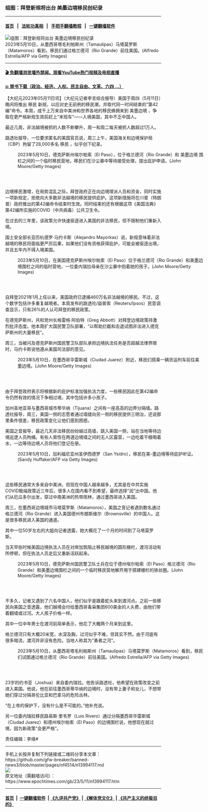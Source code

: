 ### 组图：拜登新规将出台 美墨边境移民创纪录
------------------------

#### [首页](https://github.com/gfw-breaker/banned-news3/blob/master/README.md) &nbsp;&nbsp;|&nbsp;&nbsp; [法轮功真相](https://github.com/begood0513/basic/blob/master/README.md)  &nbsp;&nbsp;|&nbsp;&nbsp; [手把手翻墙教程](https://github.com/gfw-breaker/guides/wiki)  &nbsp;&nbsp;|&nbsp;&nbsp; [一键翻墙软件](https://github.com/gfw-breaker/nogfw/blob/master/README.md)  



<div><img alt="组图：拜登新规将出台 美墨边境移民创纪录" class="attachment-djy_600_400 size-djy_600_400 wp-post-image" src="https://i.epochtimes.com/assets/uploads/2023/05/id13994165-GettyImages-1253744572-600x400.jpg"/>
<div class="caption">
 2023年5月10日，从墨西哥塔毛利帕斯州（Tamaulipas）马塔莫罗斯（Matamoros）看到，移民们通过格兰德河（Rio Grande）前往美国。(Alfredo Estrella/AFP via Getty Images)
</div></div><hr/>

#### [ 🎬  免翻墙浏览墙外禁闻、观看YouTube热门视频及电视直播](https://github.com/gfw-breaker/HelloWorld)

#### [ 💥  禁书下载（政治、经济、人权、民主自由、文革、六四 ...）](https://github.com/gfw-breaker/books/blob/master/README.md)

<div><p>
 【大纪元2023年05月11日讯】（大纪元记者李言综合报导）美国于周四（5月11日）晚间将推出
 <ok href="https://www.epochtimes.com/gb/tag/%E7%A7%BB%E6%B0%91.html">
  移民
 </ok>
 新规，以应对史无前例的移民潮，并取代同一时间结束的“第42编”命令。本周，成千上万来自中美洲和世界各地的移民蜂拥来到
 <ok href="https://www.epochtimes.com/gb/tag/%E7%BE%8E%E5%A2%A8%E8%BE%B9%E5%A2%83.html">
  美墨边境
 </ok>
 ，争取在更严格新规生效前赶上“末班车”——入境美国，其中不乏中国人。
</p>
<p>
 最近几周，非法越境被抓的人数不断攀升，周一和周二每天被抓人数超过1万人。
</p>
<p>
 路透社报导，一位要求匿名的美国官员说，周三上午，美国海关和边境保护局（CBP）拘留了28,000多名
 <ok href="https://www.epochtimes.com/gb/tag/%E7%A7%BB%E6%B0%91.html">
  移民
 </ok>
 ，似乎创下纪录。
</p>
<figure aria-describedby="caption-attachment-13994168" class="wp-caption aligncenter" id="attachment_13994168" style="width: 600px">
 <ok href="https://i.epochtimes.com/assets/uploads/2023/05/id13994168-GettyImages-1489040558.jpg" target="_blank">
  <img alt="" class="size-medium_vertical wp-image-13994168" src="https://i.epochtimes.com/assets/uploads/2023/05/id13994168-GettyImages-1489040558-600x400.jpg"/>
 </ok>
 <br/><figcaption class="wp-caption-text" id="caption-attachment-13994168">
  2023年5月10日，德克萨斯州埃尔帕索（El Paso），位于格兰德河（Rio Grande）和
  <ok href="https://www.epochtimes.com/gb/tag/%E7%BE%8E%E5%A2%A8%E8%BE%B9%E5%A2%83.html">
   美墨边境
  </ok>
  围栏之间的一个临时移民营地，移民们在沙尘暴中等待接受处理，提出庇护申请。(John Moore/Getty Images)
 </figcaption><br/>
</figure><br/>
<p>
 边境移民激增，在局势混乱之际，拜登政府正在向边境增派人员和资金，同时实施一项新规定，拒绝向大多数非法越境的移民提供庇护。这项新措施将在川普（特朗普）政府推出的第42编命令结束时生效。同时结束的还有根据这项《美国法典》第42编所实施的COVID（中共病毒）公共卫生令。
</p>
<p>
 在过去的三年里，该政策允许快速驱逐进入美国的非法移民，但不限制他们重新入境。
</p>
<p>
 国土安全部长亚历杭德罗‧马约卡斯（Alejandro Mayorkas）说，新规意味着非法越境的移民将面临更严厉后果，如果他们没有资格获得庇护，可能会被驱逐出境，并且五年内不得入境美国。
</p>
<figure aria-describedby="caption-attachment-13994216" class="wp-caption aligncenter" id="attachment_13994216" style="width: 600px">
 <ok href="https://i.epochtimes.com/assets/uploads/2023/05/id13994216-GettyImages-1489040010.jpg" target="_blank">
  <img alt="" class="size-medium_vertical wp-image-13994216" src="https://i.epochtimes.com/assets/uploads/2023/05/id13994216-GettyImages-1489040010-600x400.jpg"/>
 </ok>
 <br/><figcaption class="wp-caption-text" id="caption-attachment-13994216">
  2023年5月10日，在美国德克萨斯州埃尔帕索（El Paso）位于格兰德河（Rio Grande）和美墨边境围栏之间的临时营地，一位委内瑞拉母亲在沙尘暴中抱着她的孩子。(John Moore/Getty Images)
 </figcaption><br/>
</figure><br/>
<p>
 自拜登2021年1月上任以来，美国政府已逮捕460万名非法越境的移民。不过，这个数字包括许多重复越境者。本周发布的路透社/益普索（Reuters/Ipsos）民意调查显示，只有26%的人认可拜登的移民政策。
</p>
<p>
 在德克萨斯州，共和党州长格雷格‧阿伯特（Greg Abbott）对拜登边境政策持激烈批评态度。他本周扩大国民警卫队部署，“以帮助拦截和击退试图非法进入德克萨斯州的大量移民”。
</p>
<p>
 周三，当被问及德克萨斯州国民警卫队部队承担边境执法任务是否超越法律界限时，马约卡斯说他遵从美国司法部的意见。
</p>
<figure aria-describedby="caption-attachment-13994214" class="wp-caption aligncenter" id="attachment_13994214" style="width: 600px">
 <ok href="https://i.epochtimes.com/assets/uploads/2023/05/id13994214-GettyImages-1488956490.jpg" target="_blank">
  <img alt="" class="size-medium_vertical wp-image-13994214" src="https://i.epochtimes.com/assets/uploads/2023/05/id13994214-GettyImages-1488956490-600x400.jpg"/>
 </ok>
 <br/><figcaption class="wp-caption-text" id="caption-attachment-13994214">
  2023年5月10日，在墨西哥华雷斯城（Ciudad Juarez）附近，移民们搭乘一辆货运列车前往美墨边境。(John Moore/Getty Images)
 </figcaption><br/>
</figure><br/>
<p>
 由于拜登政府表示将根据新的庇护标准加强执法力度，一些移民因此在第42编命令仍然有效的情况下争相过境，其中包括许多小孩子。
</p>
<p>
 加州圣地亚哥与墨西哥城市蒂华纳（Tijuana）之间有一座高高的边界分隔墙。路透社报导，周三，美国一侧的志愿者通过墙缝向另一侧的移民提供三明治，还说那里条件很差，移民政策变化让他们感到困惑。
</p>
<p>
 美国之音报导，最近几天非法移民纷纷越过高墙，跳入美国一侧，站在当地等待边境巡逻人员拘捕。有些人索性在两道边境墙之间的无人区露营，一边吃着干粮喝着水，一边等待边境人员将他们登记在册。
</p>
<figure aria-describedby="caption-attachment-13994167" class="wp-caption aligncenter" id="attachment_13994167" style="width: 600px">
 <ok href="https://i.epochtimes.com/assets/uploads/2023/05/id13994167-GettyImages-1253787090.jpg" target="_blank">
  <img alt="" class="size-medium_vertical wp-image-13994167" src="https://i.epochtimes.com/assets/uploads/2023/05/id13994167-GettyImages-1253787090-600x400.jpg"/>
 </ok>
 <br/><figcaption class="wp-caption-text" id="caption-attachment-13994167">
  2023年5月10日，加利福尼亚州圣伊西德罗（San Ysidro），移民在美-墨边境等待庇护听证。(Sandy Huffaker/AFP via Getty Images)
 </figcaption><br/>
</figure><br/>
<p>
 这些移民通常大多来自中美洲，但现在中国人越来越多，尤其是在中共实施COVID极端政策近三年后，很多人在国内看不到希望，最终选择“润”出中国。他们从厄瓜多尔出发，穿过中南美洲的热带雨林，通过墨西哥进入美国。
</p>
<p>
 周三，在墨西哥边境城市马塔莫罗斯（Matamoros），美国之音记者遇到数名通过格兰德河（Rio Grande）进入美国德州布朗斯维尔（Brownsville）的中国人。这是很多移民进入美国的通道。
</p>
<p>
 其中一位50岁左右的大姐向记者透露，她大概花了一个月的时间到了马塔莫罗斯。
</p>
<p>
 当天早些时候美国边境执法人员在对岸加筑阻止移民越境的圆形栅栏，渡河活动有所停顿，但在执法人员走后又重新活跃起来。
</p>
<figure aria-describedby="caption-attachment-13994206" class="wp-caption aligncenter" id="attachment_13994206" style="width: 600px">
 <ok href="https://i.epochtimes.com/assets/uploads/2023/05/id13994206-GettyImages-1489040102.jpg" target="_blank">
  <img alt="" class="size-medium_vertical wp-image-13994206" src="https://i.epochtimes.com/assets/uploads/2023/05/id13994206-GettyImages-1489040102-600x400.jpg"/>
 </ok>
 <br/><figcaption class="wp-caption-text" id="caption-attachment-13994206">
  2023年5月10日，德克萨斯州国民警卫队士兵在位于德州埃尔帕索（El Paso）格兰德河（Rio Grande）和美墨边境围栏之间的一个临时移民营地解开用于搭建栅栏的铁丝圈。(John Moore/Getty Images)
 </figcaption><br/>
</figure><br/>
<p>
 不多久，记者又遇到了六名中国人，他们似乎是跟着蛇头来到渡河点。之前一些移民向美国之音透露，他们越境会付给墨西哥毒枭集团600美金的人头费，由他们带着翻墙或过河。大人孩子价格一样。
</p>
<p>
 其中一位中年男士在渡河前简单表示，他花了大概两个月来到这里。
</p>
<p>
 格兰德河只有大概20米宽，水深及胸，过河似乎不难，但其实不然。由于河底有很多暗流，渡河并非没有危险。当地人称其为“勇者之河”。
</p>
<figure aria-describedby="caption-attachment-13994166" class="wp-caption aligncenter" id="attachment_13994166" style="width: 601px">
 <ok href="https://i.epochtimes.com/assets/uploads/2023/05/id13994166-GettyImages-1253744924.jpg" target="_blank">
  <img alt="" class="size-medium_vertical wp-image-13994166" src="https://i.epochtimes.com/assets/uploads/2023/05/id13994166-GettyImages-1253744924-601x400.jpg"/>
 </ok>
 <br/><figcaption class="wp-caption-text" id="caption-attachment-13994166">
  2023年5月10日，从墨西哥塔毛利帕斯州（Tamaulipas）马塔莫罗斯（Matamoros）看到，移民们试图通过格兰德河（Rio Grande）前往美国。(Alfredo Estrella/AFP via Getty Images)
 </figcaption><br/>
</figure><br/>
<p>
 23岁的约书亚（Joshua）来自委内瑞拉。他告诉路透社，他希望在政策改变之前进入美国。他说，他在前往墨西哥蒂华纳的边境时，没有带上妻子和女儿，不想带她们穿过分隔哥伦比亚和巴拿马的危险丛林。
</p>
<p>
 “在上帝的保护下，没有什么是不可能的。”他补充说。
</p>
<p>
 另一位委内瑞拉移民路易斯‧里韦罗（Luis Rivero）通过分隔墨西哥华雷斯城（Ciudad Juarez）和德州埃尔帕索（El Paso）的边境围栏说，他想现在就过境，因为新政策“会更严格”。
</p>
<p>
 责任编辑：李缘#
</p>
</div>
<hr/>
手机上长按并复制下列链接或二维码分享本文章：<br/>
https://github.com/gfw-breaker/banned-news3/blob/master/pages/nf4514/n13994117.md <br/>
<a href='https://github.com/gfw-breaker/banned-news3/blob/master/pages/nf4514/n13994117.md'><img src='https://github.com/gfw-breaker/banned-news3/blob/master/pages/nf4514/n13994117.md.png'/></a> <br/>
原文地址（需翻墙访问）：https://www.epochtimes.com/gb/23/5/11/n13994117.htm


------------------------
#### [首页](https://github.com/gfw-breaker/banned-news3/blob/master/README.md) &nbsp;|&nbsp; [一键翻墙软件](https://github.com/gfw-breaker/nogfw/blob/master/README.md) &nbsp;| [《九评共产党》](https://github.com/gfw-breaker/9ping.md/blob/master/README.md#九评之一评共产党是什么) | [《解体党文化》](https://github.com/gfw-breaker/jtdwh.md/blob/master/README.md) | [《共产主义的终极目的》](https://github.com/gfw-breaker/gczydzjmd.md/blob/master/README.md)


<img src='http://gfw-breaker.win/banned-news3/pages/nf4514/n13994117.md' width='0px' height='0px'/>